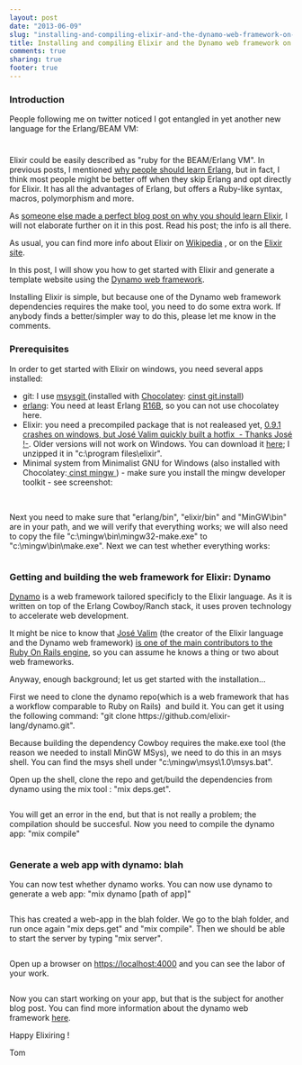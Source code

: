 ```yaml
---
layout: post
date: "2013-06-09"
slug: "installing-and-compiling-elixir-and-the-dynamo-web-framework-on-windows"
title: Installing and compiling Elixir and the Dynamo web framework on Windows
comments: true
sharing: true
footer: true
---
```


<h3>Introduction</h3>
<p>People following me on twitter noticed I got entangled in yet another new language for the Erlang/BEAM VM:&nbsp;</p>
<h3><img style="font-size: 10px;" src="https://www.corebvba.be/blog/image.axd?picture=2013%2f6%2felixir-logo.png" alt="" /></h3>
<p>Elixir could be easily described as "ruby for the BEAM/Erlang VM". In previous posts, I mentioned <a href="/posts/Erlang-Camp-Amsterdam-why-you-should-follow-it-and-getting-started-with-Erlang-and-Axiom/">why people should learn Erlang</a>, but in fact, I think most people might be better off when they skip Erlang and opt directly for Elixir. It has all the advantages of Erlang, but offers a Ruby-like syntax, macros, polymorphism and more.</p>
<p>As <a href="https://benjamintanweihao.github.io/blog/2013/06/08/why-my-next-programming-language-is-elixir/" target="_blank">someone else made a perfect blog post on why you should learn Elixir</a>, I will not elaborate further on it in this post. Read his post; the info is all there.</p>
<p>As usual, you can find more info about Elixir on <a href="https://en.wikipedia.org/wiki/Elixir_(programming_language)" target="_blank">Wikipedia</a>&nbsp;, or on the <a href="https://elixir-lang.org/" target="_blank">Elixir site</a>.</p>
<p>In this post, I will show you how to get started with Elixir and generate a template website using the <a href="https://github.com/elixir-lang/dynamo" target="_blank">Dynamo web framework</a>.</p>
<p>Installing Elixir is simple, but because one of the Dynamo web framework dependencies requires the make tool, you need to do some extra work. If anybody finds a better/simpler way to do this, please let me know in the comments.</p>
<!--more-->
<h3>Prerequisites</h3>
<p>In order to get started with Elixir on windows, you need several apps installed:</p>
<ul>
<li>git: I use <a href="https://msysgit.github.io/" target="_blank">msysgit </a>(installed with <a href="https://chocolatey.org/" target="_blank">Chocolatey</a>: <a href="https://chocolatey.org/packages/git.install" target="_blank">cinst git.install</a>)</li>
<li><a href="https://www.erlang.org/" target="_blank">erlang</a>: You need at least Erlang <a href="https://erlang.org/download/otp_win64_R16B.exe" target="_blank">R16B</a>, so you can not use chocolatey here.</li>
<li>Elixir: you need a&nbsp;precompiled package that is not realeased yet, <a href="https://github.com/elixir-lang/elixir/issues/1203" target="_blank">0.9.1 crashes on windows, but Jos&eacute; Valim quickly built a hotfix &nbsp;- Thanks Jos&eacute; !-</a>. Older versions will not work on Windows. You can download it <a href="https://dl.dropboxusercontent.com/u/4934685/elixir/v0.9.2.dev.zip" target="_blank">here</a>; I unzipped it in "c:\program files\elixir".</li>
<li>Minimal system from Minimalist GNU for Windows (also installed with Chocolatey:<a href="https://chocolatey.org/packages/mingw" target="_blank"> cinst mingw </a>) - make sure you install the mingw developer toolkit - see screenshot:</li>
</ul>
<div><img src="https://www.corebvba.be/blog/image.axd?picture=2013%2f6%2fmingw.png" alt="" /></div>
<div><br /></div>
<p>Next you need to make sure that "erlang/bin", "elixir/bin" and "MinGW\bin" are in your path, and we will verify that everything works; we will also need to copy the file "c:\mingw\bin\mingw32-make.exe" to "c:\mingw\bin\make.exe". Next we can test whether everything works:</p>
<p><img src="https://www.corebvba.be/blog/image.axd?picture=2013%2f6%2fprerequisites.png" alt="" /></p>
<h3>Getting and building the web framework for Elixir: Dynamo</h3>
<p><a href="https://github.com/elixir-lang/dynamo" target="_blank">Dynamo</a> is a web framework tailored specificly to the Elixir language. As it is written on top of the Erlang Cowboy/Ranch stack, it uses proven technology to accelerate web development.</p>
<p>It might be nice to know that <a href="https://twitter.com/josevalim" target="_blank">Jos&eacute; Valim</a> (the creator of the Elixir language and the Dynamo web framework) <a href="https://contributors.rubyonrails.org/contributors/jose-valim/commits" target="_blank">is one of the main contributors to the Ruby On Rails engine</a>, so you can assume he knows a thing or two about web frameworks.</p>
<p>Anyway, enough background; let us get started with the installation...</p>
<p>First we need to clone the dynamo repo(which is a web framework that has a workflow comparable to Ruby on Rails) &nbsp;and build it. You can get it using the following command: "git clone https://github.com/elixir-lang/dynamo.git".</p>
<p>Because building the dependency Cowboy requires the make.exe tool (the reason we needed to install MinGW MSys), we need to do this in an msys shell. You can find the msys shell under "c:\mingw\msys\1.0\msys.bat".</p>
<p>Open up the shell, clone the repo and get/build the dependencies from dynamo using the mix tool : "mix deps.get".</p>
<p><img src="https://www.corebvba.be/blog/image.axd?picture=2013%2f6%2fdyn-get-deps.png" alt="" /></p>
<p>You will get an error in the end, but that is not really a problem; the compilation should be succesful. Now you need to compile the dynamo app: "mix compile"</p>
<p><img src="https://www.corebvba.be/blog/image.axd?picture=2013%2f6%2fdyn-compile.png" alt="" /></p>
<h3>Generate a web app with dynamo: blah</h3>
<p>You can now test whether dynamo works. You can now use dynamo to generate a web app: "mix dynamo [path of app]"</p>
<p><img src="https://www.corebvba.be/blog/image.axd?picture=2013%2f6%2fdynamo-works.png" alt="" /></p>
<p>This has created a web-app in the blah folder. We go to the blah folder, and run once again "mix deps.get" and "mix compile". Then we should be able to start the server by typing "mix server".</p>
<p><img src="https://www.corebvba.be/blog/image.axd?picture=2013%2f6%2fblah-works.png" alt="" /></p>
<p>Open up a browser on <a href="https://localhost:4000/" target="_blank">https://localhost:4000</a> and you can see the labor of your work.</p>
<p><img src="https://www.corebvba.be/blog/image.axd?picture=2013%2f6%2fblah-runs.png" alt="" /></p>
<p>Now you can start working on your app, but that is the subject for another blog post. You can find more information about the dynamo web framework&nbsp;<a href="https://github.com/elixir-lang/dynamo#readme" target="_blank">here</a>.</p>
<p>Happy Elixiring !</p>
<p>Tom</p>
